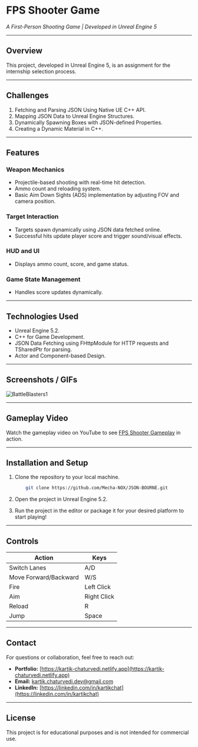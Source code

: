 # **FPS Shooter Game**

*A First-Person Shooting Game | Developed in Unreal Engine 5*

---

## **Overview**
This project, developed in Unreal Engine 5, is an assignment for the internship selection process.

---  

## **Challenges**

1. Fetching and Parsing JSON Using Native UE C++ API.
2. Mapping JSON Data to Unreal Engine Structures.
3. Dynamically Spawning Boxes with JSON-defined Properties.
4. Creating a Dynamic Material in C++.

---

## **Features**

### **Weapon Mechanics**

- Projectile-based shooting with real-time hit detection.
- Ammo count and reloading system.
- Basic Aim Down Sights (ADS) implementation by adjusting FOV and camera position.

### **Target Interaction**

- Targets spawn dynamically using JSON data fetched online.
- Successful hits update player score and trigger sound/visual effects.

### **HUD and UI**

- Displays ammo count, score, and game status.

### **Game State Management**

- Handles score updates dynamically.

---

## **Technologies Used**

- Unreal Engine 5.2.
- C++ for Game Development.
- JSON Data Fetching using FHttpModule for HTTP requests and TSharedPtr<FJsonObject> for parsing.
- Actor and Component-based Design.
  
---

## **Screenshots / GIFs**

![BattleBlasters1](https://github.com/Mecha-NOX/JSON-BOURNE/blob/6f07fb1f80befbacc88ad55d0f6b7aa7df4201b5/GIF/JSON-BOURNE.gif)
  
---

## **Gameplay Video**

Watch the gameplay video on YouTube to see [FPS Shooter Gameplay](https://youtu.be/tjKuJ70XJ_A) in action.
  
---

## **Installation and Setup**

1. Clone the repository to your local machine.

    ```bash
        git clone https://github.com/Mecha-NOX/JSON-BOURNE.git
    ```

2. Open the project in Unreal Engine 5.2.

3. Run the project in the editor or package it for your desired platform to start playing!

---

## **Controls**

| Action | Keys |
| ------| ------|
|Switch Lanes | A/D |
|Move Forward/Backward | W/S |
|Fire | Left Click |
|Aim | Right Click |
|Reload | R |
|Jump| Space |

---

## **Contact**

For questions or collaboration, feel free to reach out:

- **Portfolio:** [https://kartik-chaturvedi.netlify.app](https://kartik-chaturvedi.netlify.app)  
- **Email:** <kartik.chaturvedi.dev@gmail.com>  
- **LinkedIn:** [https://linkedin.com/in/kartikchat](https://linkedin.com/in/kartikchat)

---

## **License**

This project is for educational purposes and is not intended for commercial use.